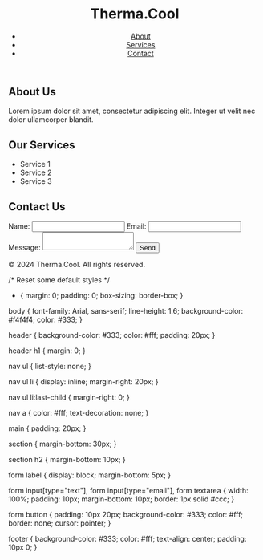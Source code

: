 <!DOCTYPE html>
<html lang="en">
<head>
  <meta charset="UTF-8">
  <meta name="viewport" content="width=device-width, initial-scale=1.0">
  <title>Therma.Cool</title>
  <link rel="stylesheet" href="styles.css">
</head>
<body>
  <header>
    <h1>Therma.Cool</h1>
    <nav>
      <ul>
        <li><a href="#about">About</a></li>
        <li><a href="#services">Services</a></li>
        <li><a href="#contact">Contact</a></li>
      </ul>
    </nav>
  </header>
  <main>
    <section id="about">
      <h2>About Us</h2>
      <p>Lorem ipsum dolor sit amet, consectetur adipiscing elit. Integer ut velit nec dolor ullamcorper blandit.</p>
    </section>
    <section id="services">
      <h2>Our Services</h2>
      <ul>
        <li>Service 1</li>
        <li>Service 2</li>
        <li>Service 3</li>
      </ul>
    </section>
    <section id="contact">
      <h2>Contact Us</h2>
      <form id="contact-form">
        <label for="name">Name:</label>
        <input type="text" id="name" name="name" required>
        <label for="email">Email:</label>
        <input type="email" id="email" name="email" required>
        <label for="message">Message:</label>
        <textarea id="message" name="message" required></textarea>
        <button type="submit">Send</button>
      </form>
    </section>
  </main>
  <footer>
    <p>&copy; 2024 Therma.Cool. All rights reserved.</p>
  </footer>
  <script src="script.js"></script>
</body>
</html>

/* Reset some default styles */
* {
  margin: 0;
  padding: 0;
  box-sizing: border-box;
}

body {
  font-family: Arial, sans-serif;
  line-height: 1.6;
  background-color: #f4f4f4;
  color: #333;
}

header {
  background-color: #333;
  color: #fff;
  padding: 20px;
}

header h1 {
  margin: 0;
}

nav ul {
  list-style: none;
}

nav ul li {
  display: inline;
  margin-right: 20px;
}

nav ul li:last-child {
  margin-right: 0;
}

nav a {
  color: #fff;
  text-decoration: none;
}

main {
  padding: 20px;
}

section {
  margin-bottom: 30px;
}

section h2 {
  margin-bottom: 10px;
}

form label {
  display: block;
  margin-bottom: 5px;
}

form input[type="text"],
form input[type="email"],
form textarea {
  width: 100%;
  padding: 10px;
  margin-bottom: 10px;
  border: 1px solid #ccc;
}

form button {
  padding: 10px 20px;
  background-color: #333;
  color: #fff;
  border: none;
  cursor: pointer;
}

footer {
  background-color: #333;
  color: #fff;
  text-align: center;
  padding: 10px 0;
}
